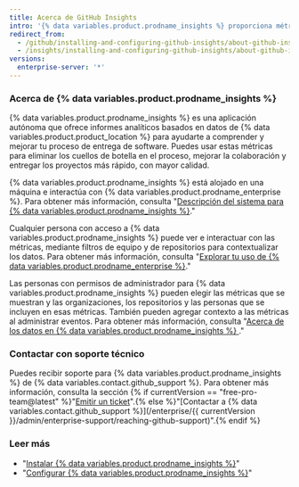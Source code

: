 ```yaml
---
title: Acerca de GitHub Insights
intro: '{% data variables.product.prodname_insights %} proporciona métricas e informes analíticos para ayudar a los equipos de ingeniería a comprender y mejorar su proceso de entrega de software.'
redirect_from:
  - /github/installing-and-configuring-github-insights/about-github-insights
  - /insights/installing-and-configuring-github-insights/about-github-insights
versions:
  enterprise-server: '*'
---
```


### Acerca de {% data variables.product.prodname_insights %}

{% data variables.product.prodname_insights %} es una aplicación autónoma que ofrece informes analíticos basados en datos de {% data variables.product.product_location %} para ayudarte a comprender y mejorar tu proceso de entrega de software. Puedes usar estas métricas para eliminar los cuellos de botella en el proceso, mejorar la colaboración y entregar los proyectos más rápido, con mayor calidad.

{% data variables.product.prodname_insights %} está alojado en una máquina e interactúa con {% data variables.product.prodname_enterprise %}. Para obtener más información, consulta "[Descripción del sistema para {% data variables.product.prodname_insights %}](/insights/installing-and-configuring-github-insights/system-overview-for-github-insights)."

Cualquier persona con acceso a {% data variables.product.prodname_insights %} puede ver e interactuar con las métricas, mediante filtros de equipo y de repositorios para contextualizar los datos. Para obtener más información, consulta "[Explorar tu uso de {% data variables.product.prodname_enterprise %}](/insights/exploring-your-usage-of-github-enterprise)."

Las personas con permisos de administrador para {% data variables.product.prodname_insights %} pueden elegir las métricas que se muestran y las organizaciones, los repositorios y las personas que se incluyen en esas métricas. También pueden agregar contexto a las métricas al administrar eventos. Para obtener más información, consulta "[Acerca de los datos en {% data variables.product.prodname_insights %} ](/insights/installing-and-configuring-github-insights/about-data-in-github-insights)."

### Contactar con soporte técnico

Puedes recibir soporte para {% data variables.product.prodname_insights %} de {% data variables.contact.github_support %}. Para obtener más información, consulta la sección {% if currentVersion == "free-pro-team@latest" %}"[Emitir un ticket](/github/working-with-github-support/submitting-a-ticket)".{% else %}"[Contactar a {% data variables.contact.github_support %}](/enterprise/{{ currentVersion }}/admin/enterprise-support/reaching-github-support)".{% endif %}

### Leer más

- "[Instalar {% data variables.product.prodname_insights %}](/insights/installing-and-configuring-github-insights/installing-github-insights)"
- "[Configurar {% data variables.product.prodname_insights %}](/insights/installing-and-configuring-github-insights/configuring-github-insights)"
